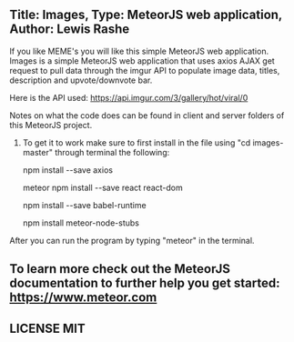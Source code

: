Title: Images, Type: MeteorJS web application, Author: Lewis Rashe
----------------------------------
If you like MEME's you will like this simple MeteorJS web application. Images is a simple MeteorJS web application that uses axios AJAX get request to pull data through the imgur API to populate image data, titles, description and upvote/downvote bar. 

Here is the API used: https://api.imgur.com/3/gallery/hot/viral/0

Notes on what the code does can be found in client and server folders of this MeteorJS project.

1. To get it to work make sure to first install in the file using "cd images-master" through terminal the following:

    npm install --save axios

    meteor npm install --save react react-dom

    npm install --save babel-runtime

    npm install meteor-node-stubs

After you can run the program by typing "meteor" in the terminal.

To learn more check out the MeteorJS documentation to further help you get started: https://www.meteor.com
----------
LICENSE MIT
-----------
